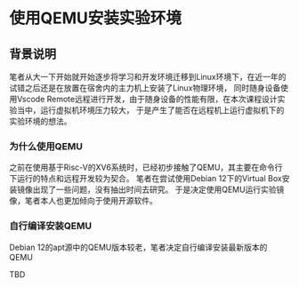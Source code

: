 # 使用QEMU安装实验环境

## 背景说明

笔者从大一下开始就开始逐步将学习和开发环境迁移到Linux环境下，在近一年的试错之后还是在放置在宿舍内的主力机上安装了Linux物理环境，
同时随身设备使用Vscode Remote远程进行开发，由于随身设备的性能有限，在本次课程设计实验当中，运行虚拟机环境压力较大，
于是产生了能否在远程机上运行虚拟机下的实验环境的想法。

### 为什么使用QEMU

之前在使用基于Risc-V的XV6系统时，已经初步接触了QEMU，其主要在命令行下运行的特点和远程开发较为契合。
笔者在尝试使用Debian 12下的Virtual Box安装镜像出现了一些问题，没有抽出时间去研究。
于是决定使用QEMU运行实验镜像，笔者本人也更加倾向于使用开源软件。

### 自行编译安装QEMU

Debian 12的apt源中的QEMU版本较老，笔者决定自行编译安装最新版本的QEMU

TBD
